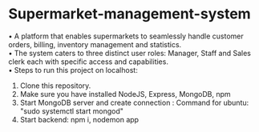 # Supermarket-management-system
• A platform that enables supermarkets to seamlessly handle
customer orders, billing, inventory management and statistics. <br />
• The system caters to three distinct user roles: Manager, Staff and
Sales clerk each with specific access and capabilities. <br />
• Steps to run this project on localhost: <br />
1. Clone this repository.
2. Make sure you have installed NodeJS, Express, MongoDB, npm
3. Start MongoDB server and create connection :
   Command for ubuntu: "sudo systemctl start mongod"
4. Start backend: npm i, nodemon app
